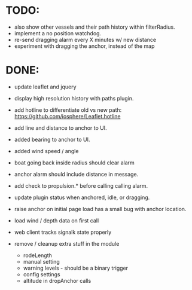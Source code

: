 # TODO:

* also show other vessels and their path history within filterRadius.
* implement a no position watchdog.
* re-send dragging alarm every X minutes w/ new distance
* experiment with dragging the anchor, instead of the map

# DONE:

* update leaflet and jquery
* display high resolution history with paths plugin.
* add hotline to differentiate old vs new path: https://github.com/iosphere/Leaflet.hotline
* add line and distance to anchor to UI.
* added bearing to anchor to UI.
* added wind speed / angle
* boat going back inside radius should clear alarm
* anchor alarm should include distance in message.
* add check to propulsion.* before calling calling alarm.
* update plugin status when anchored, idle, or dragging.
* raise anchor on initial page load has a small bug with anchor location.
* load wind / depth data on first call
* web client tracks signalk state properly

* remove / cleanup extra stuff in the module
  * rodeLength
  * manual setting
  * warning levels - should be a binary trigger
  * config settings
  * altitude in dropAnchor calls